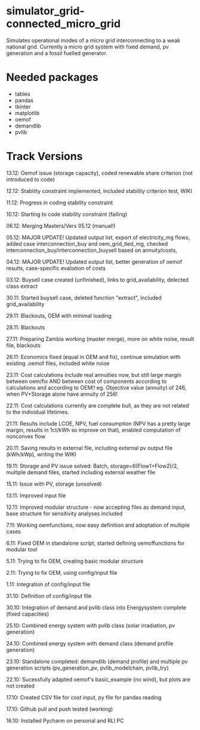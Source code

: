 # simulator_grid-connected_micro_grid
Simulates operational modes of a micro grid interconnecting to a weak national grid. 
Currently a micro grid system with fixed demand, pv generation and a fossil fuelled 
generator. 

# Needed packages
* tables
* pandas
* tkinter
* matplotlib
* oemof
* demandlib
* pvlib

# Track Versions
13.12: Oemof issue (storage capacity), coded renewable share criterion (not introduced to code)

12.12: Stability constraint implemented, included stability criterion test, WIKI

11.12: Progress in coding stability constraint

10.12: Starting to code stability constraint (failing)

06.12: Merging Masters/Vers 05.12 (manual!)

05.12: MAJOR UPDATE! Updated output list, export of electricity_mg flows, added case interconnection_buy and oem_grid_tied_mg, 
       checked interconnection_buy/interconnection_buysell based on annuity/costs, 

04.12: MAJOR UPDATE! Updated output list, better generation of oemof results, case-specific evaliation of costs

03.12: Buysell case created (unfinished), links to grid_availability, delected class extract 

30.11: Started buysell case, deleted function "extract", included grid_availability

29.11: Blackouts, OEM with minimal loading

28.11: Blackouts 

27.11: Preparing Zambia working (master merge), more on white noise, result file, blackouts

26.11: Economics fixed (equal in OEM and fix), continue simulation with existing .oemof files, included white noise

23.11: Cost calculations include real annuities now, but still large margin between oem/fix AND between cost of 
       components according to calculations and according to OEM!! 
       eg. Objective value (annuity) of 246, when PV+Storage alone have annuity of 256!
 
22.11: Cost calculations currently are complete bull, as they are not related to the individual lifetimes.

21.11: Results include LCOE, NPV, fuel consumption (NPV has a pretty large margin, results in 1ct/kWh so improve on that), 
       enabled computation of nonconvex flow

20.11: Saving results in external file, including external pv output file (kWh/kWp), writing the WIKI

19.11: Storage and PV issue solved: Batch, storage=6(Flow1+Flow2)/2, multiple demand files, started including external weather file

15.11: Issue with PV, storage (unsolved)

13.11: Improved input file 

12.11: Improved modular structure - now accepting files as demand input, base structure for sensitivity analyses included

7.11: Working oemfunctions, now easy definition and adoptation of multiple cases

6.11: Fixed OEM in standalone script, started defining oemoffunctions for modular tool

5.11: Trying to fix OEM, creating basic modular structure

2.11: Trying to fix OEM, using config/input file

1.11:  Integration of config/input file

31.10:  Definition of config/input file

30.10: Integration of demand and pvlib class into Energysystem complete (fixed capacities)

25.10: Combined energy system with pvlib class (solar irradiation, pv generation)

24.10: Combined energy system with demand class (demand profile generation)

23.10: Standalone completed: demandlib (demand profile) and multiple pv generation scripts
        (pv_generation_pv, pvlib_modelchain, pvlib_try)

22.10: Sucessfully adapted oemof's basic_example (no wind), but plots are not created

17.10: Created CSV file for cost input, py file for pandas reading

17.10: Github pull and push tested (working)

16.10: Installed Pycharm on personal and RLI PC